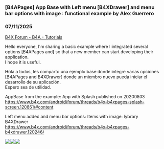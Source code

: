 ### [B4APages] App Base with Left menu [B4XDrawer] and menu bar options with image : functional example by Alex Guerrero
### 07/11/2025
[B4X Forum - B4A - Tutorials](https://www.b4x.com/android/forum/threads/167752/)

Hello everyone, I'm sharing a basic example where I integrated several options [B4APages and] so that a new member can start developing their application.  
I hope it is useful.  
  
Hola a todos, les comparto una ejemplo base donde integre varias opciones [B4APages and B4XDrawer] donde un miembro nuevo pueda iniciar el desarrollo de su aplicación.  
Espero sea de utilidad.  
  
AppBase from the example: App with Splash published on 20200803  
<https://www.b4x.com/android/forum/threads/b4x-b4xpages-splash-screen.120851/#content>  
   
Left menu added and menu bar options: Items with image: lybrary B4XDrawer  
<https://www.b4x.com/android/forum/threads/b4x-b4xpages-b4xdrawer.120246/>  
  
  
![](https://www.b4x.com/android/forum/attachments/165298)![](https://www.b4x.com/android/forum/attachments/165299)![](https://www.b4x.com/android/forum/attachments/165300)